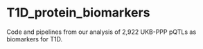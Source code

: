 # T1D_protein_biomarkers
Code and pipelines from our analysis of 2,922 UKB-PPP pQTLs as biomarkers for T1D.
